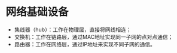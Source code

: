 # 网络基础设备

- 集线器（hub）：工作在物理层，直接将网线相连；
- 交换机：工作在链路层，通过MAC地址实现同一子网的点对点通信；
- 路由器：工作在网络层，通过IP地址来实现不同子网的通信。